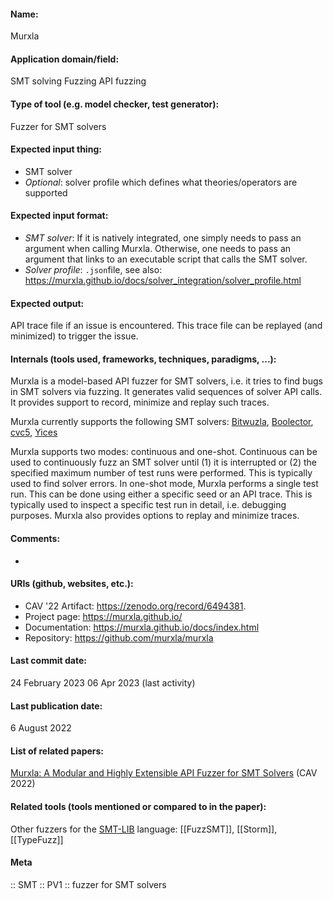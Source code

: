 #### Name:
Murxla

#### Application domain/field:
SMT solving
Fuzzing
API fuzzing

#### Type of tool (e.g. model checker, test generator):
Fuzzer for SMT solvers

#### Expected input thing:
- SMT solver
- *Optional*: solver profile which defines what theories/operators are supported

#### Expected input format:
- *SMT solver*: If it is natively integrated, one simply needs to pass an argument when calling Murxla. Otherwise, one needs to pass an argument that links to an executable script that calls the SMT solver.
- *Solver profile*: `.json`file, see also: https://murxla.github.io/docs/solver_integration/solver_profile.html

#### Expected output:
API trace file if an issue is encountered. 
This trace file can be replayed (and minimized) to trigger the issue.

#### Internals (tools used, frameworks, techniques, paradigms, ...):
Murxla is a model-based API fuzzer for SMT solvers, i.e. it tries to find bugs in SMT solvers via fuzzing. It generates valid sequences of solver API calls. It provides support to record, minimize and replay such traces.

Murxla currently supports the following SMT solvers: [Bitwuzla](../../Tools/Solvers/SMT/Bitwuzla.md), [Boolector](../../Tools/Solvers/SMT/Boolector.md), [cvc5](../../Tools/Solvers/SMT/cvc5.md), [Yices](../../Tools/Solvers/SMT/Yices.md)

Murxla supports two modes: continuous and one-shot. Continuous can be used to continuously fuzz an SMT solver until (1) it is interrupted or (2) the specified maximum number of test runs were performed. This is typically used to find solver errors.
In one-shot mode, Murxla performs a single test run. This can be done using either a specific seed or an API trace. This is typically used to inspect a specific test run in detail, i.e. debugging purposes.
Murxla also provides options to replay and minimize traces.

#### Comments:
-

#### URIs (github, websites, etc.):
- CAV '22 Artifact: https://zenodo.org/record/6494381.
- Project page: https://murxla.github.io/
- Documentation: https://murxla.github.io/docs/index.html
- Repository: https://github.com/murxla/murxla

#### Last commit date:
24 February 2023
06 Apr 2023 (last activity)

#### Last publication date:
6 August 2022

#### List of related papers:
[Murxla: A Modular and Highly Extensible API Fuzzer for SMT Solvers](https://doi.org/10.1007/978-3-031-13188-2_5) (CAV 2022)

#### Related tools (tools mentioned or compared to in the paper):
Other fuzzers for the [SMT-LIB](../../Formats/SMT-LIB.md) language: [[FuzzSMT]], [[Storm]], [[TypeFuzz]]

#### Meta
:: SMT
:: PV1 :: fuzzer for SMT solvers
